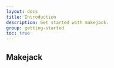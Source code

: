 ```yaml
---
layout: docs
title: Introduction
description: Get started with makejack.
group: getting-started
toc: true
---
```


## Makejack
